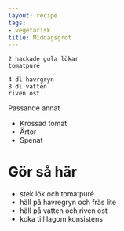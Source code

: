 ```yaml
---
layout: recipe
tags:
- vegetarisk
title: Middagsgröt
---
```



```
2 hackade gula lökar
tomatpuré

4 dl havrgryn
8 dl vatten
riven ost
```
Passande annat
* Krossad tomat
* Ärtor
* Spenat

# Gör så här
* stek lök och tomatpuré
* häll på havregryn och fräs lite
* häll på vatten och riven ost
* koka till lagom konsistens
